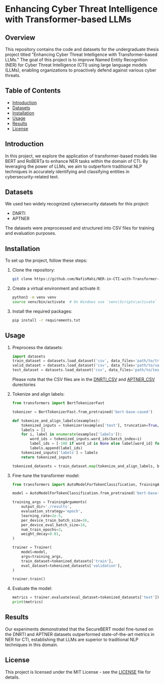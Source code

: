 
# Enhancing Cyber Threat Intelligence with Transformer-based LLMs

## Overview

This repository contains the code and datasets for the undergraduate thesis project titled "Enhancing Cyber Threat Intelligence with Transformer-based LLMs." The goal of this project is to improve Named Entity Recognition (NER) for Cyber Threat Intelligence (CTI) using large language models (LLMs), enabling organizations to proactively defend against various cyber threats.

## Table of Contents

- [Introduction](#introduction)
- [Datasets](#datasets)
- [Installation](#installation)
- [Usage](#usage)
- [Results](#results)
- [License](#license)

## Introduction

In this project, we explore the application of transformer-based models like BERT and RoBERTa to enhance NER tasks within the domain of CTI. By leveraging the power of LLMs, we aim to outperform traditional NLP techniques in accurately identifying and classifying entities in cybersecurity-related text.

## Datasets

We used two widely recognized cybersecurity datasets for this project:
- DNRTI
- APTNER

The datasets were preprocessed and structured into CSV files for training and evaluation purposes.

## Installation

To set up the project, follow these steps:

1. Clone the repository:
    ```bash
    git clone https://github.com/NafisMahi/NER-in-CTI-with-Transformer-LLMs.git
    ```

2. Create a virtual environment and activate it:
    ```bash
    python3 -m venv venv
    source venv/bin/activate  # On Windows use `venv\Scripts\activate`
    ```

3. Install the required packages:
    ```bash
    pip install -r requirements.txt
    ```

## Usage

1. Preprocess the datasets:
    ```python
    import datasets
    train_dataset = datasets.load_dataset('csv', data_files='path/to/train.csv')
    valid_dataset = datasets.load_dataset('csv', data_files='path/to/valid.csv')
    test_dataset = datasets.load_dataset('csv', data_files='path/to/test.csv')
    ```

    Please note that the CSV files are in the [DNRTI_CSV](https://github.com/NafisMahi/NER-in-CTI-with-Transformer-LLMs/tree/main/DNRTI_CSV) and [APTNER_CSV](https://github.com/NafisMahi/NER-in-CTI-with-Transformer-LLMs/tree/main/APTNER_CSV) durectories

3. Tokenize and align labels:
    ```python
    from transformers import BertTokenizerFast

    tokenizer = BertTokenizerFast.from_pretrained('bert-base-cased')

    def tokenize_and_align_labels(examples):
        tokenized_inputs = tokenizer(examples['text'], truncation=True, is_split_into_words=True)
        labels = []
        for i, label in enumerate(examples['labels']):
            word_ids = tokenized_inputs.word_ids(batch_index=i)
            label_ids = [-100 if word_id is None else label[word_id] for word_id in word_ids]
            labels.append(label_ids)
        tokenized_inputs['labels'] = labels
        return tokenized_inputs

    tokenized_datasets = train_dataset.map(tokenize_and_align_labels, batched=True)
    ```

4. Fine-tune the transformer model:
    ```python
    from transformers import AutoModelForTokenClassification, TrainingArguments, Trainer

    model = AutoModelForTokenClassification.from_pretrained('bert-base-cased', num_labels=num_labels)

    training_args = TrainingArguments(
        output_dir='./results',
        evaluation_strategy='epoch',
        learning_rate=2e-5,
        per_device_train_batch_size=16,
        per_device_eval_batch_size=16,
        num_train_epochs=3,
        weight_decay=0.01,
    )

    trainer = Trainer(
        model=model,
        args=training_args,
        train_dataset=tokenized_datasets['train'],
        eval_dataset=tokenized_datasets['validation'],
    )

    trainer.train()
    ```

5. Evaluate the model:
    ```python
    metrics = trainer.evaluate(eval_dataset=tokenized_datasets['test'])
    print(metrics)
    ```

## Results

Our experiments demonstrated that the SecureBERT model fine-tuned on the DNRTI and APTNER datasets outperformed state-of-the-art metrics in NER for CTI, establishing that LLMs are superior to traditional NLP techniques in this domain.


## License

This project is licensed under the MIT License - see the [LICENSE](LICENSE) file for details.
